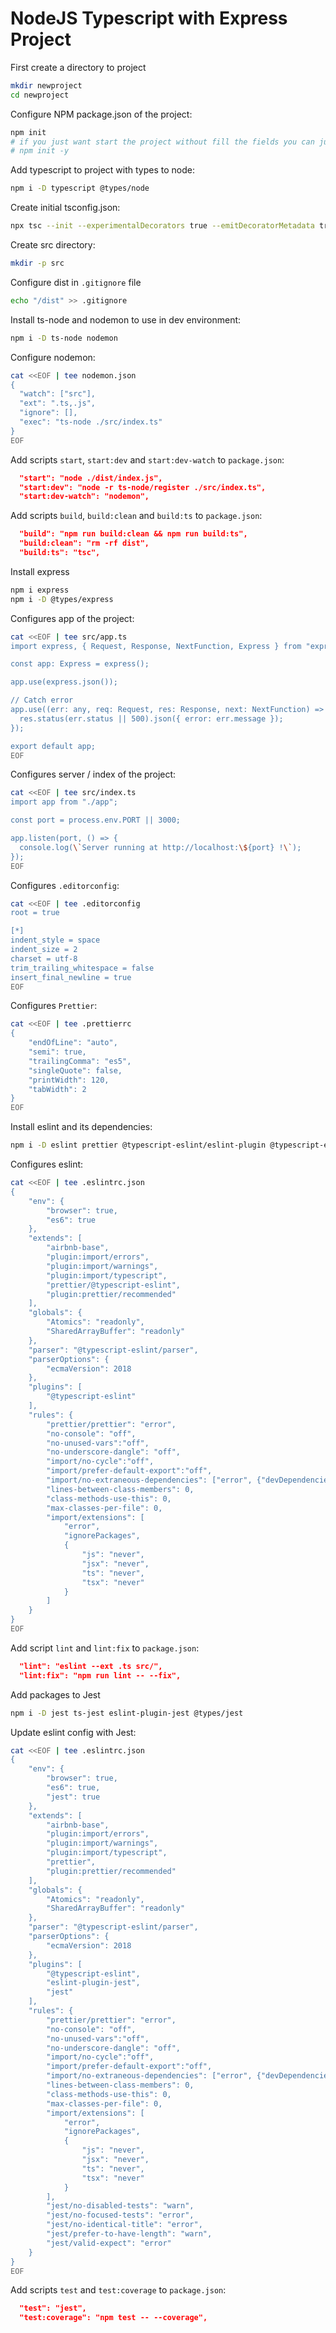 # NodeJS Typescript with Express Project

First create a directory to project

```sh
mkdir newproject
cd newproject
```

Configure NPM package.json of the project:

```sh
npm init
# if you just want start the project without fill the fields you can just run
# npm init -y
```

Add typescript to project with types to node:

```sh
npm i -D typescript @types/node
```

Create initial tsconfig.json:

```sh
npx tsc --init --experimentalDecorators true --emitDecoratorMetadata true --target ES2017 --rootDir ./src --outDir ./dist
```

Create src directory:

```sh
mkdir -p src
```

Configure dist in `.gitignore` file

```sh
echo "/dist" >> .gitignore
```

Install ts-node and nodemon to use in dev environment:

```sh
npm i -D ts-node nodemon
```

Configure nodemon:

```sh
cat <<EOF | tee nodemon.json
{
  "watch": ["src"],
  "ext": ".ts,.js",
  "ignore": [],
  "exec": "ts-node ./src/index.ts"
}
EOF
```

Add scripts `start`, `start:dev` and `start:dev-watch` to `package.json`:

```json
  "start": "node ./dist/index.js",
  "start:dev": "node -r ts-node/register ./src/index.ts",
  "start:dev-watch": "nodemon",
```

Add scripts `build`, `build:clean` and `build:ts` to `package.json`:

```json
  "build": "npm run build:clean && npm run build:ts",
  "build:clean": "rm -rf dist",
  "build:ts": "tsc",
```

Install express

```sh
npm i express
npm i -D @types/express
```

Configures app of the project:

```sh
cat <<EOF | tee src/app.ts
import express, { Request, Response, NextFunction, Express } from "express";

const app: Express = express();

app.use(express.json());

// Catch error
app.use((err: any, req: Request, res: Response, next: NextFunction) => {
  res.status(err.status || 500).json({ error: err.message });
});

export default app;
EOF
```

Configures server / index of the project:

```sh
cat <<EOF | tee src/index.ts
import app from "./app";

const port = process.env.PORT || 3000;

app.listen(port, () => {
  console.log(\`Server running at http://localhost:\${port} !\`);
});
EOF
```

Configures `.editorconfig`:

```sh
cat <<EOF | tee .editorconfig
root = true

[*]
indent_style = space
indent_size = 2
charset = utf-8
trim_trailing_whitespace = false
insert_final_newline = true
EOF
```

Configures `Prettier`:

```sh
cat <<EOF | tee .prettierrc
{
    "endOfLine": "auto",
    "semi": true,
    "trailingComma": "es5",
    "singleQuote": false,
    "printWidth": 120,
    "tabWidth": 2
}
EOF
```

Install eslint and its dependencies:

```sh
npm i -D eslint prettier @typescript-eslint/eslint-plugin @typescript-eslint/parser eslint-config-airbnb-base eslint-config-prettier eslint-plugin-import eslint-plugin-prettier
```

Configures eslint:

```sh
cat <<EOF | tee .eslintrc.json
{
    "env": {
        "browser": true,
        "es6": true
    },
    "extends": [
        "airbnb-base",
        "plugin:import/errors",
        "plugin:import/warnings",
        "plugin:import/typescript",
        "prettier/@typescript-eslint",
        "plugin:prettier/recommended"
    ],
    "globals": {
        "Atomics": "readonly",
        "SharedArrayBuffer": "readonly"
    },
    "parser": "@typescript-eslint/parser",
    "parserOptions": {
        "ecmaVersion": 2018
    },
    "plugins": [
        "@typescript-eslint"
    ],
    "rules": {
        "prettier/prettier": "error",
        "no-console": "off",
        "no-unused-vars":"off",
        "no-underscore-dangle": "off",
        "import/no-cycle":"off",
        "import/prefer-default-export":"off",
        "import/no-extraneous-dependencies": ["error", {"devDependencies": true}],
        "lines-between-class-members": 0,
        "class-methods-use-this": 0,
        "max-classes-per-file": 0,
        "import/extensions": [
            "error",
            "ignorePackages",
            {
                "js": "never",
                "jsx": "never",
                "ts": "never",
                "tsx": "never"
            }
        ]
    }
}
EOF
```

Add script `lint` and `lint:fix` to `package.json`:

```json
  "lint": "eslint --ext .ts src/",
  "lint:fix": "npm run lint -- --fix",
```


Add packages to Jest

```sh
npm i -D jest ts-jest eslint-plugin-jest @types/jest
```


Update eslint config with Jest:

```sh
cat <<EOF | tee .eslintrc.json
{
    "env": {
        "browser": true,
        "es6": true,
        "jest": true
    },
    "extends": [
        "airbnb-base",
        "plugin:import/errors",
        "plugin:import/warnings",
        "plugin:import/typescript",
        "prettier",
        "plugin:prettier/recommended"
    ],
    "globals": {
        "Atomics": "readonly",
        "SharedArrayBuffer": "readonly"
    },
    "parser": "@typescript-eslint/parser",
    "parserOptions": {
        "ecmaVersion": 2018
    },
    "plugins": [
        "@typescript-eslint",
        "eslint-plugin-jest",
        "jest"
    ],
    "rules": {
        "prettier/prettier": "error",
        "no-console": "off",
        "no-unused-vars":"off",
        "no-underscore-dangle": "off",
        "import/no-cycle":"off",
        "import/prefer-default-export":"off",
        "import/no-extraneous-dependencies": ["error", {"devDependencies": true}],
        "lines-between-class-members": 0,
        "class-methods-use-this": 0,
        "max-classes-per-file": 0,
        "import/extensions": [
            "error",
            "ignorePackages",
            {
                "js": "never",
                "jsx": "never",
                "ts": "never",
                "tsx": "never"
            }
        ],
        "jest/no-disabled-tests": "warn",
        "jest/no-focused-tests": "error",
        "jest/no-identical-title": "error",
        "jest/prefer-to-have-length": "warn",
        "jest/valid-expect": "error"
    }
}
EOF
```

Add scripts `test` and `test:coverage` to `package.json`:

```json
  "test": "jest",
  "test:coverage": "npm test -- --coverage",
```